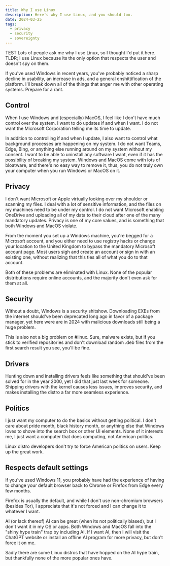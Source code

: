 ```yaml
---
title: Why I use Linux
description: Here's why I use Linux, and you should too.
date: 2024-03-25
tags:
  - privacy
  - security
  - sovereignty
---
```


TEST
Lots of people ask me why I use Linux, so I thought I'd put it here. TLDR; I use Linux because its the only option that respects the user and doesn't spy on them.

If you've used Windows in recent years, you've probably noticed a sharp decline in usability, an increase in ads, and a general enshittification of the platform. I'll break down all of the things that anger me with other operating systems. Prepare for a rant.

## Control
When I use Windows and (especially) MacOS, I feel like I don't have much control over the system. I want to do updates if and when I want. I do not want the Microsoft Corporation telling me its time to update.

In addition to controlling if and when I update, I also want to control what background processes are happening on my system. I do not want Teams, Edge, Bing, or anything else running around on my system without my consent. I want to be able to uninstall any software I want, even if it has the possibility of breaking my system. Windows and MacOS come with lots of bloatware, and there's no easy way to remove it, thus, you do not truly own your computer when you run Windows or MacOS on it.

## Privacy
I don't want Microsoft or Apple virtually looking over my shoulder or scanning my files. I deal with a lot of sensitive information, and the files on my machines need to be under my control. I do not want Microsoft enabling OneDrive and uploading all of my data to their cloud after one of the many mandatory updates. Privacy is one of my core values, and is something that both Windows and MacOS violate.

From the moment you set up a Windows machine, you're begged for a Microsoft account, and you either need to use registry hacks or change your location to the United Kingdom to bypass the mandatory Microsoft account page. Most users sigh and create an account or sign in with an existing one, without realizing that this ties all of what you do to that account.

Both of these problems are eliminated with Linux. None of the popular distributions require online accounts, and the majority don't even ask for them at all.

## Security
Without a doubt, Windows is a security shitshow. Downloading EXEs from the internet should've been deprecated long ago in favor of a package manager, yet here were are in 2024 with malicious downloads still being a huge problem.

This is also not a big problem on #linux. Sure, malware exists, but if you stick to verified repositories and don't download random .deb files from the first search result you see, you'll be fine.

## Drivers
Hunting down and installing drivers feels like something that should've been solved for in the year 2000, yet I did that just last week for someone. Shipping drivers with the kernel causes less issues, improves security, and makes installing the distro a far more seamless experience.

## Politics
I just want my computer to do the basics without getting political. I don't care about pride month, black history month, or anything else that Windows loves to shove into the search box or other UI elements. None of it interests me, I just want a computer that does computing, not American politics.

Linux distro developers don't try to force American politics on users. Keep up the great work.

## Respects default settings
If you've used Windows 11, you probably have had the experience of having to change your default browser back to Chrome or Firefox from Edge every few months.

Firefox is usually the default, and while I don't use non-chromium browsers (besides Tor), I appreciate that it's not forced and I can change it to whatever I want.

AI (or lack thereof)
AI can be great (when its not politically biased), but I don't want it in my OS or apps. Both Windows and MacOS fall into the "shiny hype train" trap by including AI. If I want AI, then I will visit the ChatGPT website or install an offline AI program for more privacy, but don't force it on me.

Sadly there are some Linux distros that have hopped on the AI hype train, but thankfully none of the more popular ones have.
